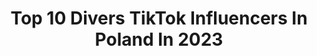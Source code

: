 ---
title: Top 10 Divers TikTok Influencers In Poland In 2023
description: >-
  Find top divers TikTok influencers in Poland in 2023. Most popular hashtags: #dc #dlaciebie #fyp #foryoupage.
platform: TikTok
hits: 12
text_top: Discover the most popular TikTok influencers on inBeat.
text_bottom: Our database aggregates 12 TikTok influencers like this in Poland for you to pitch.
profiles:
  - username: "magdaciernicka"
    fullname: >-
      Magda Ściernicka
    bio: >-
      Insta: madzia_sciernicka ❤️ Szamotuły/Poznań ❤️ 18😈🔥
    location: "Poland"
    followers: 13000
    engagement: 897
    commentsToLikes: 0.043709
    id: ckb9uog7ntek70j2340ojmdu7
    verified: false
    hashtags: "#tt, #foryou, #polishgirl, #trend"
  - username: "alekscomedy"
    fullname: >-
      Aleks Devries
    bio: >-
      Wbijajcie na kozackie rzeczy Ig: Rousereq
    location: "Poland"
    followers: 27500
    engagement: 1295
    commentsToLikes: 0.076226
    id: ckc7pejpxv5090j23kr6flael
    verified: false
    hashtags: "#polska, #driverslicense, #dc, #xyzbca"
  - username: "smuckflake"
    fullname: >-
      Milena
    bio: >-
      Zaraz wracam...
    location: "Poland"
    followers: 51800
    engagement: 1543
    commentsToLikes: 0.019590
    id: ckd17mqd6oxln0j23gbc8z8fq
    verified: false
    hashtags: "#foryou, #friends, #foryoupage, #dlaciebie"
  - username: "heysanfrey"
    fullname: >-
      san frey
    bio: >-
      dare to be vulnerable & try to stay sustainable alright? • 🌶🐉🎰🍀🪐
    location: "Poland"
    followers: 25300
    engagement: 1240
    commentsToLikes: 0.027504
    id: ck8ho7e5qtzyp0j78owf9mrtv
    verified: true
    hashtags: "#projectorlight, #whatwouldsanwear, #toxicrelationship, #hboeuphoria"
  - username: "ihanio"
    fullname: >-
      iHanio 👾
    bio: >-
      INSTAGRAM: ihanio 🤩 *why so serious?* Na 250k ścinam grzywkę 😳
    location: "Poland"
    followers: 131200
    engagement: 981
    commentsToLikes: 0.015897
    id: ck9e1fvm3ajp20j785e8iep7v
    verified: false
    hashtags: "#hurghada, #urodziny, #niedziela, #dobranoc"
  - username: "barbara.ni"
    fullname: >-
      barbara
    bio: >-
      19 | gemini warsaw, poland sprawdź nowości elektroniczne w Empiku klikając ⬇️
    location: "Poland"
    followers: 14400
    engagement: 1281
    commentsToLikes: 0.028530
    id: ckdtenmivvrgm0j23s4xqpkxt
    verified: false
    hashtags: "#foryou, #foryoupage, #haventseen, #liftandsnatchbrow"
  - username: "_miamariee"
    fullname: >-
      Miah 🐉
    bio: >-
      20 | PL 🇵🇱 I’m just bored sometimes xx Ig : miagregor
    location: "Poland"
    followers: 5017
    engagement: 1277
    commentsToLikes: 0.044028
    id: ckck5fj3xqc7b0j23ny7qao0j
    verified: false
    hashtags: "#polish, #fyp, #kpop, #trend"
  - username: "bartmateez"
    fullname: >-
      bart🤠
    bio: >-
      beka ig: bartoshmozdzen
    location: "Poland"
    followers: 10900
    engagement: 890
    commentsToLikes: 0.041749
    id: ckc8adiyc757x0j23342ezyvf
    verified: false
    hashtags: "#dc, #fyp, #comedy, #fun"
  - username: "aniahaloo"
    fullname: >-
      Ania Bukraba
    bio: >-
      🌹19🌹 ❣Lubin❣ 👑insta: aniahaloo👑
    location: "Poland"
    followers: 54900
    engagement: 841
    commentsToLikes: 0.015016
    id: ckbf2jnzgpldv0j239phl6j0i
    verified: false
    hashtags: "#valentines, #disneysongs, #acting, #fyp"
  - username: "oliwia.myczkowska"
    fullname: >-
      Oliwia Myczkowska
    bio: >-
      instagram: @oliwia.myczkowska snapchat: myczkowska.o
    location: "Poland"
    followers: 5795
    engagement: 741
    commentsToLikes: 0.019988
    id: cka6iu15os1p00i78ty6aoq3b
    verified: false
    hashtags: "#cover, #trend, #dc, #dlaciebie"
---